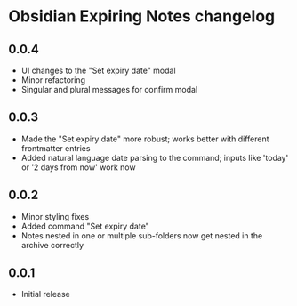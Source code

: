 # Obsidian Expiring Notes changelog

## 0.0.4

- UI changes to the "Set expiry date" modal
- Minor refactoring
- Singular and plural messages for confirm modal

## 0.0.3

- Made the "Set expiry date" more robust; works better with different frontmatter entries
- Added natural language date parsing to the command; inputs like 'today' or '2 days from now' work now

## 0.0.2

- Minor styling fixes
- Added command "Set expiry date"
- Notes nested in one or multiple sub-folders now get nested in the archive correctly

## 0.0.1

- Initial release